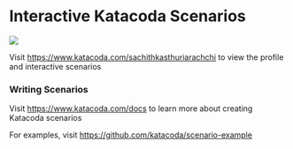 # Interactive Katacoda Scenarios

[![](http://shields.katacoda.com/katacoda/sachithkasthuriarachchi/count.svg)](https://www.katacoda.com/sachithkasthuriarachchi "Get your profile on Katacoda.com")

Visit https://www.katacoda.com/sachithkasthuriarachchi to view the profile and interactive scenarios

### Writing Scenarios
Visit https://www.katacoda.com/docs to learn more about creating Katacoda scenarios

For examples, visit https://github.com/katacoda/scenario-example
